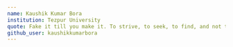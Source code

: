 ```yaml
---
name: Kaushik Kumar Bora
institution: Tezpur University
quote: Fake it till you make it. To strive, to seek, to find, and not to yield - Credits Thakur
github_user: kaushikkumarbora
---
```
























































